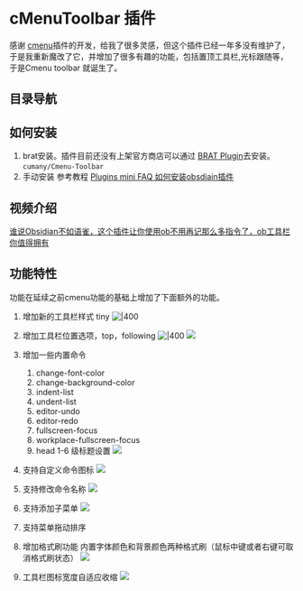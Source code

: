 # cMenuToolbar 插件

感谢 [cmenu](https://github.com/chetachiezikeuzor/cMenu-Plugin)插件的开发，给我了很多灵感，但这个插件已经一年多没有维护了，于是我重新魔改了它，并增加了很多有趣的功能，包括置顶工具栏,光标跟随等，于是Cmenu toolbar 就诞生了。

## 目录导航

## 如何安装
1.  brat安装。插件目前还没有上架官方商店可以通过 [BRAT Plugin](https://obsidian.md/plugins?id=obsidian42-brat)去安装。
`cumany/Cmenu-Toolbar`
2. 手动安装 参考教程
   [Plugins mini FAQ ](https://forum.obsidian.md/t/plugins-mini-faq/7737) 
   [如何安装obsdiain插件](https://publish.obsidian.md/chinesehelp/01+2021%E6%96%B0%E6%95%99%E7%A8%8B/%E5%A6%82%E4%BD%95%E5%AE%89%E8%A3%85obsdiain%E6%8F%92%E4%BB%B6)

## 视频介绍
[谁说Obsidian不如语雀，这个插件让你使用ob不用再记那么多指令了，ob工具栏你值得拥有](https://www.bilibili.com/video/BV1mY4y1T7g2/)

## 功能特性
功能在延续之前cmenu功能的基础上增加了下面额外的功能。
1. 增加新的工具栏样式 tiny
	![|400](https://ghproxy.com/https://raw.githubusercontent.com/cumany/cumany/main//pic/202209071131715.png)
2. 增加工具栏位置选项，top，following
   ![|400](https://ghproxy.com/https://raw.githubusercontent.com/cumany/cumany/main//pic/202209071133753.png)
   ![](https://ghproxy.com/https://raw.githubusercontent.com/cumany/cumany/main//pic/202209071751006.gif)

3. 增加一些内置命令
	1. change-font-color
	2. change-background-color
	3. indent-list
	4. undent-list
	5. editor-undo
	6. editor-redo
	7. fullscreen-focus
	8. workplace-fullscreen-focus
	9. head 1-6 级标题设置
  ![](https://ghproxy.com/https://raw.githubusercontent.com/cumany/cumany/main//pic/202209071707695.png)
4. 支持自定义命令图标
    ![](https://ghproxy.com/https://raw.githubusercontent.com/cumany/cumany/main//pic/202209071717111.gif)
5. 支持修改命令名称
    ![](https://ghproxy.com/https://raw.githubusercontent.com/cumany/cumany/main//pic/202209071720159.gif)
6. 支持添加子菜单
    ![](https://ghproxy.com/https://raw.githubusercontent.com/cumany/cumany/main//pic/202209071722207.gif)
7. 支持菜单拖动排序
8. 增加格式刷功能 内置字体颜色和背景颜色两种格式刷（鼠标中键或者右键可取消格式刷状态）
   ![](https://ghproxy.com/https://raw.githubusercontent.com/cumany/cumany/main//pic/202209071731151.gif)
9. 工具栏图标宽度自适应收缩
  ![](https://ghproxy.com/https://raw.githubusercontent.com/cumany/cumany/main//pic/202209071751006.gif)

